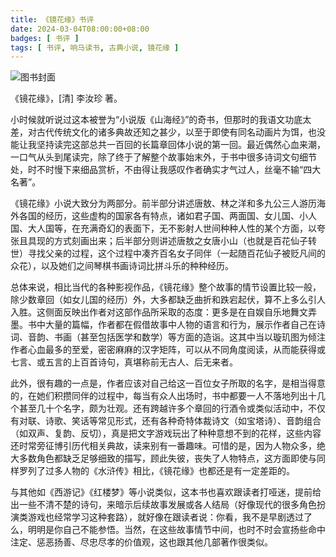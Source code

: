 ```yaml
---
title: 《镜花缘》书评
date: 2024-03-04T08:00:00+08:00
badges: [ 书评 ]
tags: [ 书评, 响马读书, 古典小说, 镜花缘 ]
---
```


<div class="p-3 text-center">
  <img class="img-fluid" src="/images/2024/0304/book-cover.png" alt="图书封面">
</div>

《镜花缘》，[清] 李汝珍 著。

小时候就听说过这本被誉为“小说版《山海经》”的奇书，但那时的我语文功底太差，对古代传统文化的诸多典故还知之甚少，以至于即使有同名动画片为饵，也没能让我坚持读完这部总共一百回的长篇章回体小说的第一回。最近偶然心血来潮，一口气从头到尾读完，除了终于了解整个故事始末外，于书中很多诗词文句细节处，时不时慢下来细品赏析，不由得让我感叹作者确实才气过人，丝毫不输“四大名著”。

《镜花缘》小说大致分为两部分。前半部分讲述唐敖、林之洋和多九公三人游历海外各国的经历，这些虚构的国家各有特点，诸如君子国、两面国、女儿国、小人国、大人国等，在充满奇幻的表面下，无不影射人世间种种人性的某个方面，以夸张且具现的方式刻画出来；后半部分则讲述唐敖之女唐小山（也就是百花仙子转世）寻找父亲的过程，这个过程中凑齐百名女子同伴（一起随百花仙子被贬凡间的众花），以及她们之间琴棋书画诗词比拼斗乐的种种经历。

总体来说，相比当代的各种影视作品，《镜花缘》整个故事的情节设置比较一般，除少数章回（如女儿国的经历）外，大多都缺乏曲折和跌宕起伏，算不上多么引人入胜。这侧面反映出作者对这部作品所采取的态度：更多是在自娱自乐地舞文弄墨。书中大量的篇幅，作者都在假借故事中人物的语言和行为，展示作者自己在诗词、音韵、书画（甚至包括医学和数学）等方面的造诣。这其中当以璇玑图为倾注作者心血最多的至爱，密密麻麻的汉字矩阵，可以从不同角度阅读，从而能获得或七言、或五言的上百首诗句，真堪称前无古人、后无来者。

此外，很有趣的一点是，作者应该对自己给这一百位女子所取的名字，是相当得意的，在她们积攒同伴的过程中，每当有众人出场时，书中都要一人不落地列出十几个甚至几十个名字，颇为壮观。还有跨越许多个章回的行酒令或类似活动中，不仅有对联、诗歌、笑话等常见形式，还有各种奇特体裁诗文（如宝塔诗）、音韵组合（如双声、复韵、反切），真是把文字游戏玩出了种种意想不到的花样，这些内容还时常旁征博引历代相关典故，读来别有一番趣味。可惜的是，因为人物众多，绝大多数角色都缺乏足够细致的描写，顾此失彼，丧失了人物特点，这方面即使与同样罗列了过多人物的《水浒传》相比，《镜花缘》也都还是有一定差距的。

与其他如《西游记》《红楼梦》等小说类似，这本书也喜欢跟读者打哑迷，提前给出一些不清不楚的诗句，来暗示后续故事发展或各人结局（好像现代的很多角色扮演类游戏也经常学习这种套路），就好像在跟读者说：你看，我不是早剧透过了么，明明是你自己不能参悟。当然，在这些故事情节中间，也时不时会宣扬些命中注定、惩恶扬善、尽忠尽孝的价值观，这也跟其他几部著作很类似。
